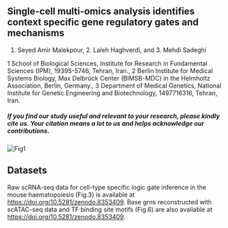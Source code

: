 ## Single-cell multi-omics analysis identifies context specific gene regulatory gates and mechanisms
1. Seyed Amir Malekpour, 2. Laleh Haghverdi, and 3. Mehdi Sadeghi
   
1 School of Biological Sciences, Institute for Research in Fundamental Sciences (IPM), 19395-5746, Tehran, Iran.,
2 Berlin Institute for Medical Systems Biology, Max Delbrück Center (BIMSB-MDC) in the Helmholtz Association, Berlin, Germany.,
3 Department of Medical Genetics, National Institute for Genetic Engineering and Biotechnology, 1497716316, Tehran, Iran.



##### If you find our study useful and relevant to your research, please kindly cite us. Your citation means a lot to us and helps acknowledge our contributions.

![Fig1](https://github.com/CompBioIPM/scGATE/assets/47293318/4be29239-0cd7-4871-aa01-18268ba7bb7d)

## Datasets
Raw scRNA-seq data for cell-type specific logic gate inference in the mouse haematopoiesis (Fig.3) is available at https://doi.org/10.5281/zenodo.8353409.
Base grns reconstructed with scATAC-seq data and TF binding site motifs (Fig.6) are also available at https://doi.org/10.5281/zenodo.8353409.



